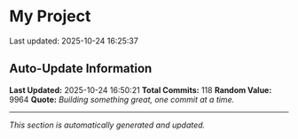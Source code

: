 # My Project


Last updated: 2025-10-24 16:25:37





























































































































































































































































































































































































































































































































## Auto-Update Information

**Last Updated:** 2025-10-24 16:50:21
**Total Commits:** 118
**Random Value:** 9964
**Quote:** _Building something great, one commit at a time._

---
_This section is automatically generated and updated._